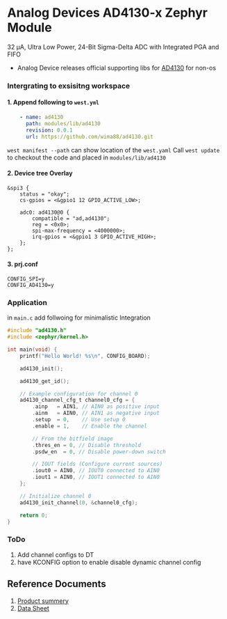 # Analog Devices AD4130-x Zephyr Module
32 μA, Ultra Low Power, 24-Bit Sigma-Delta ADC with Integrated PGA and FIFO
* Analog Device releases official supporting libs for [AD4130](https://github.com/analogdevicesinc/no-OS/blob/main/drivers/afe/ad413x/ad413x.h) for non-os  

### Intergrating to exsisitng workspace

#### 1. Append following to  `west.yml` 
```yaml
    - name: ad4130
      path: modules/lib/ad4130
      revision: 0.0.1
      url: https://github.com/wima88/ad4130.git
```
`west manifest --path` can show location of the `west.yaml`
Call `west update` to checkout the code and placed in `modules/lib/ad4130`

#### 2. Device tree Overlay
```
&spi3 {
    status = "okay";
    cs-gpios = <&gpio1 12 GPIO_ACTIVE_LOW>;

    adc0: ad4130@0 {
        compatible = "ad,ad4130";
        reg = <0x0>;
        spi-max-frequency = <4000000>;
        irq-gpios = <&gpio1 3 GPIO_ACTIVE_HIGH>;
    };
};
```
#### 3. prj.conf
```
CONFIG_SPI=y
CONFIG_AD4130=y
```
### Application  
in `main.c` add follwoing for minimalistic Integration
```c
#include "ad4130.h"
#include <zephyr/kernel.h>

int main(void) {
    printf("Hello World! %s\n", CONFIG_BOARD);

    ad4130_init();

    ad4130_get_id();

    // Example configuration for channel 0
    ad4130_channel_cfg_t channel0_cfg = {
        .ainp   = AIN1, // AIN0 as positive input
        .ainm   = AIN0, // AIN1 as negative input
        .setup  = 0,    // Use setup 0
        .enable = 1,    // Enable the channel

        // From the bitfield image
        .thres_en = 0, // Disable threshold
        .psdw_en  = 0, // Disable power-down switch

        // IOUT fields (Configure current sources)
        .iout0 = AIN0, // IOUT0 connected to AIN0
        .iout1 = AIN0, // IOUT1 connected to AIN0
    };

    // Initialize channel 0
    ad4130_init_channel(0, &channel0_cfg);

    return 0;
}
```
### ToDo
1. Add channel configs to DT
2. have KCONFIG option to enable disable dynamic channel config 


## Reference Documents
1. [Product summery](https://www.analog.com/en/products/ad4130-8.html#part-details)
2. [Data Sheet](https://www.analog.com/media/en/technical-documentation/data-sheets/ad4130-8.pdf)

